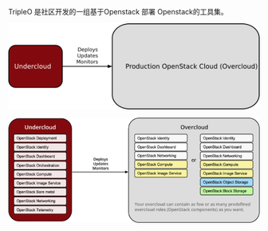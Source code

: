 TripleO 是社区开发的一组基于Openstack 部署 Openstack的工具集。



![](/assets/overview.png)

![](/assets/logical_view.png)

